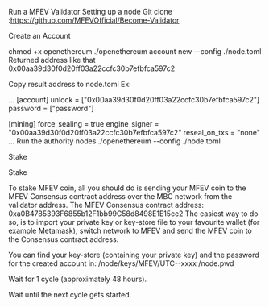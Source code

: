 Run a MFEV Validator
Setting up a node
Git clone :https://github.com/MFEVOfficial/Become-Validator

Create an Account

chmod +x openethereum
./openethereum account new --config ./node.toml
Returned address like that 0x00aa39d30f0d20ff03a22ccfc30b7efbfca597c2

Copy result address to node.toml Ex:

...
[account]
unlock = ["0x00aa39d30f0d20ff03a22ccfc30b7efbfca597c2"]
password = ["password"]

[mining]
force_sealing = true
engine_signer = "0x00aa39d30f0d20ff03a22ccfc30b7efbfca597c2"
reseal_on_txs = "none"
...
Run the authority nodes
./openethereum --config ./node.toml

Stake

Stake

To stake MFEV coin, all you should do is sending your MFEV coin to the MFEV Consensus contract address over the MBC network from the validator address. The MFEV Consensus contract address: 0xa0B4785393F6855b12F1bb99C58d8498E1E15cc2 The easiest way to do so, is to import your private key or key-store file to your favourite wallet (for example Metamask), switch network to MFEV and send the MFEV coin to the Consensus contract address.

You can find your key-store (containing your private key) and the password for the created account in: /node/keys/MFEV/UTC--xxxx /node.pwd

Wait for 1 cycle (approximately 48 hours).

Wait until the next cycle gets started.
